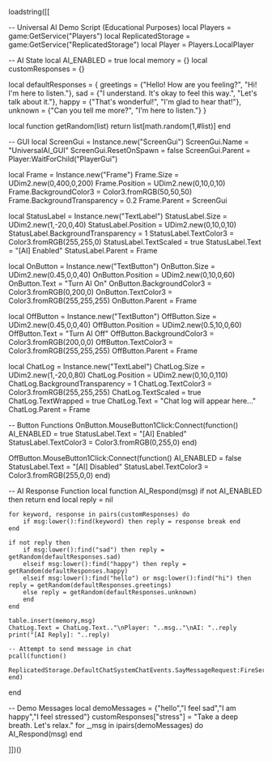 loadstring([[

-- Universal AI Demo Script (Educational Purposes)
local Players = game:GetService("Players")
local ReplicatedStorage = game:GetService("ReplicatedStorage")
local Player = Players.LocalPlayer

-- AI State
local AI_ENABLED = true
local memory = {}
local customResponses = {}

local defaultResponses = {
    greetings = {"Hello! How are you feeling?", "Hi! I'm here to listen."},
    sad = {"I understand. It's okay to feel this way.", "Let's talk about it."},
    happy = {"That's wonderful!", "I'm glad to hear that!"},
    unknown = {"Can you tell me more?", "I’m here to listen."}
}

local function getRandom(list)
    return list[math.random(1,#list)]
end

-- GUI
local ScreenGui = Instance.new("ScreenGui")
ScreenGui.Name = "UniversalAI_GUI"
ScreenGui.ResetOnSpawn = false
ScreenGui.Parent = Player:WaitForChild("PlayerGui")

local Frame = Instance.new("Frame")
Frame.Size = UDim2.new(0,400,0,200)
Frame.Position = UDim2.new(0,10,0,10)
Frame.BackgroundColor3 = Color3.fromRGB(50,50,50)
Frame.BackgroundTransparency = 0.2
Frame.Parent = ScreenGui

local StatusLabel = Instance.new("TextLabel")
StatusLabel.Size = UDim2.new(1,-20,0,40)
StatusLabel.Position = UDim2.new(0,10,0,10)
StatusLabel.BackgroundTransparency = 1
StatusLabel.TextColor3 = Color3.fromRGB(255,255,0)
StatusLabel.TextScaled = true
StatusLabel.Text = "[AI] Enabled"
StatusLabel.Parent = Frame

local OnButton = Instance.new("TextButton")
OnButton.Size = UDim2.new(0.45,0,0,40)
OnButton.Position = UDim2.new(0,10,0,60)
OnButton.Text = "Turn AI On"
OnButton.BackgroundColor3 = Color3.fromRGB(0,200,0)
OnButton.TextColor3 = Color3.fromRGB(255,255,255)
OnButton.Parent = Frame

local OffButton = Instance.new("TextButton")
OffButton.Size = UDim2.new(0.45,0,0,40)
OffButton.Position = UDim2.new(0.5,10,0,60)
OffButton.Text = "Turn AI Off"
OffButton.BackgroundColor3 = Color3.fromRGB(200,0,0)
OffButton.TextColor3 = Color3.fromRGB(255,255,255)
OffButton.Parent = Frame

local ChatLog = Instance.new("TextLabel")
ChatLog.Size = UDim2.new(1,-20,0,80)
ChatLog.Position = UDim2.new(0,10,0,110)
ChatLog.BackgroundTransparency = 1
ChatLog.TextColor3 = Color3.fromRGB(255,255,255)
ChatLog.TextScaled = true
ChatLog.TextWrapped = true
ChatLog.Text = "Chat log will appear here..."
ChatLog.Parent = Frame

-- Button Functions
OnButton.MouseButton1Click:Connect(function()
    AI_ENABLED = true
    StatusLabel.Text = "[AI] Enabled"
    StatusLabel.TextColor3 = Color3.fromRGB(0,255,0)
end)

OffButton.MouseButton1Click:Connect(function()
    AI_ENABLED = false
    StatusLabel.Text = "[AI] Disabled"
    StatusLabel.TextColor3 = Color3.fromRGB(255,0,0)
end)

-- AI Response Function
local function AI_Respond(msg)
    if not AI_ENABLED then return end
    local reply = nil

    for keyword, response in pairs(customResponses) do
        if msg:lower():find(keyword) then reply = response break end
    end

    if not reply then
        if msg:lower():find("sad") then reply = getRandom(defaultResponses.sad)
        elseif msg:lower():find("happy") then reply = getRandom(defaultResponses.happy)
        elseif msg:lower():find("hello") or msg:lower():find("hi") then reply = getRandom(defaultResponses.greetings)
        else reply = getRandom(defaultResponses.unknown)
        end
    end

    table.insert(memory,msg)
    ChatLog.Text = ChatLog.Text.."\nPlayer: "..msg.."\nAI: "..reply
    print("[AI Reply]: "..reply)

    -- Attempt to send message in chat
    pcall(function()
        ReplicatedStorage.DefaultChatSystemChatEvents.SayMessageRequest:FireServer(reply,"All")
    end)
end

-- Demo Messages
local demoMessages = {"hello","I feel sad","I am happy","I feel stressed"}
customResponses["stress"] = "Take a deep breath. Let's relax."
for _,msg in ipairs(demoMessages) do
    AI_Respond(msg)
end

]])()
